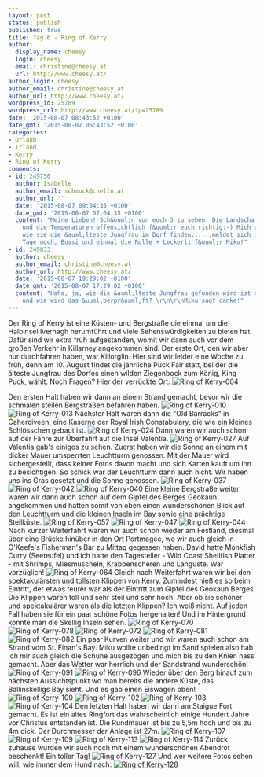 ```yaml
---
layout: post
status: publish
published: true
title: Tag 6 - Ring of Kerry
author:
  display_name: cheesy
  login: cheesy
  email: christine@cheesy.at
  url: http://www.cheesy.at/
author_login: cheesy
author_email: christine@cheesy.at
author_url: http://www.cheesy.at/
wordpress_id: 25789
wordpress_url: http://www.cheesy.at/?p=25789
date: '2015-08-07 08:43:52 +0100'
date_gmt: '2015-08-07 06:43:52 +0100'
categories:
- Urlaub
- Irland
- Kerry
- Ring of Kerry
comments:
- id: 249750
  author: Isabelle
  author_email: schmuck@chello.at
  author_url: ''
  date: '2015-08-07 09:04:35 +0100'
  date_gmt: '2015-08-07 07:04:35 +0100'
  content: "Meine Lieben! Sch&ouml;n von euch 3 zu sehen. Die Landschaft ist atemberaubend
    und die Temperaturen offensichtlich f&uuml;r euch richtig:-) Mich w&uuml;rde interessieren,
    wie sie die &auml;lteste Jungfrau im Dorf finden......meldet sich da jemand freiwillig?\r\nSch&ouml;nen
    Tage noch, Bussi und einmal die Rolle + Leckerli f&uuml;r Miku!"
- id: 249833
  author: cheesy
  author_email: christine@cheesy.at
  author_url: http://www.cheesy.at/
  date: '2015-08-07 19:29:02 +0100'
  date_gmt: '2015-08-07 17:29:02 +0100'
  content: "Haha, ja, wie die &auml;lteste Jungfrau gefunden wird ist eine gute Frage...
    und wie wird das &uuml;berpr&uuml;ft? \r\n\r\nMiku sagt danke!"
---
```

Der Ring of Kerry ist eine Küsten- und Bergstraße die einmal um die Halbinsel Ivernagh herumführt und viele Sehenswürdigkeiten zu bieten hat. Dafür sind wir extra früh aufgestanden, womit wir dann auch vor dem großen Verkehr in Killarney angekommen sind. Der erste Ort, den wir aber nur durchfahren haben, war Killorglin. Hier sind wir leider eine Woche zu früh, denn am 10. August findet die jährliche Puck Fair statt, bei der die älteste Jungfrau des Dorfes einen wilden Ziegenbock zum König, King Puck, wählt. Noch Fragen? Hier der verrückte Ort:
![Ring of Kerry-004](http://www.cheesy.at/wp-content/uploads/Ring-of-Kerry-004.jpg)
<!--more-->
Den ersten Halt haben wir dann an einem Strand gemacht, bevor wir die schmalen steilen Bergstraßen befahren haben.
![Ring of Kerry-010](http://www.cheesy.at/wp-content/uploads/Ring-of-Kerry-010.jpg)
 ![Ring of Kerry-013](http://www.cheesy.at/wp-content/uploads/Ring-of-Kerry-013.jpg)
Nächster Halt waren dann die "Old Barracks" in Caherciveen, eine Kaserne der Royal Irish Constabulary, die wie ein kleines Schlösschen gebaut ist.
![Ring of Kerry-024](http://www.cheesy.at/wp-content/uploads/Ring-of-Kerry-024.jpg)
Dann waren wir auch schon auf der Fähre zur Überfahrt auf die Insel Valentia.
![Ring of Kerry-027](http://www.cheesy.at/wp-content/uploads/Ring-of-Kerry-027.jpg)
Auf Valentia gab's einiges zu sehen. Zuerst haben wir die Sonne an einem mit dicker Mauer umsperrten Leuchtturm genossen. Mit der Mauer wird sichergestellt, dass keiner Fotos davon macht und sich Karten kauft um ihn zu besichtigen. So schick war der Leuchtturm dann auch nicht. Wir haben uns ins Gras gesetzt und die Sonne genossen.
![Ring of Kerry-037](http://www.cheesy.at/wp-content/uploads/Ring-of-Kerry-037.jpg)
 ![Ring of Kerry-042](http://www.cheesy.at/wp-content/uploads/Ring-of-Kerry-042.jpg)
 ![Ring of Kerry-040](http://www.cheesy.at/wp-content/uploads/Ring-of-Kerry-040.jpg)
Eine kleine Bergstraße weiter waren wir dann auch schon auf dem Gipfel des Berges Geokaun angekommen und hatten somit von oben einen wunderschönen Blick auf den Leuchtturm und die kleinen Inseln im Bay sowie eine prächtige Steilküste.
![Ring of Kerry-057](http://www.cheesy.at/wp-content/uploads/Ring-of-Kerry-057.jpg)
 ![Ring of Kerry-047](http://www.cheesy.at/wp-content/uploads/Ring-of-Kerry-047.jpg)
 ![Ring of Kerry-044](http://www.cheesy.at/wp-content/uploads/Ring-of-Kerry-044.jpg)
Nach kurzer Weiterfahrt waren wir auch schon wieder am Festland, diesmal über eine Brücke hinüber in den Ort Portmagee, wo wir auch gleich in O'Keefe's Fisherman's Bar zu Mittag gegessen haben. David hatte Monkfish Curry (Seeteufel) und ich hatte den Tagesteller - Wild Coast Shellfish Platter - mit Shrimps, Miesmuscheln, Krabbenscheren und Languste. War vorzüglich!
![Ring of Kerry-064](http://www.cheesy.at/wp-content/uploads/Ring-of-Kerry-064.jpg)
Gleich nach Weiterfahrt waren wir bei den spektakulärsten und tollsten Klippen von Kerry. Zumindest hieß es so beim Eintritt, der etwas teurer war als der Eintritt zum Gipfel des Geokaun Berges. Die Klippen waren toll und sehr steil und sehr hoch. Aber ob sie schöner und spektakulärer waren als die letzten Klippen? Ich weiß nicht. Auf jeden Fall haben sie für ein paar schöne Fotos hergehalten! Und im Hintergrund konnte man die Skellig Inseln sehen.
![Ring of Kerry-070](http://www.cheesy.at/wp-content/uploads/Ring-of-Kerry-070.jpg)
 ![Ring of Kerry-078](http://www.cheesy.at/wp-content/uploads/Ring-of-Kerry-078.jpg)
 ![Ring of Kerry-072](http://www.cheesy.at/wp-content/uploads/Ring-of-Kerry-072.jpg)
 ![Ring of Kerry-081](http://www.cheesy.at/wp-content/uploads/Ring-of-Kerry-081.jpg)
 ![Ring of Kerry-082](http://www.cheesy.at/wp-content/uploads/Ring-of-Kerry-082.jpg)
Ein paar Kurven weiter und wir waren auch schon am Strand vom St. Finan's Bay. Miku wollte unbedingt im Sand spielen also hab ich mir auch gleich die Schuhe ausgezogen und mich bis zu den Knien nass gemacht. Aber das Wetter war herrlich und der Sandstrand wunderschön!
![Ring of Kerry-091](http://www.cheesy.at/wp-content/uploads/Ring-of-Kerry-091.jpg)
 ![Ring of Kerry-096](http://www.cheesy.at/wp-content/uploads/Ring-of-Kerry-096.jpg)
Wieder über den Berg hinauf zum nächsten Aussichtspunkt wo man bereits die andere Küste, das Ballinskelligs Bay sieht. Und es gab einen Eiswagen oben!
![Ring of Kerry-100](http://www.cheesy.at/wp-content/uploads/Ring-of-Kerry-100.jpg)
 ![Ring of Kerry-102](http://www.cheesy.at/wp-content/uploads/Ring-of-Kerry-102.jpg)
 ![Ring of Kerry-103](http://www.cheesy.at/wp-content/uploads/Ring-of-Kerry-103.jpg)
 ![Ring of Kerry-104](http://www.cheesy.at/wp-content/uploads/Ring-of-Kerry-104.jpg)
Den letzten Halt haben wir dann am Staigue Fort gemacht. Es ist ein altes Ringfort das wahrscheinlich einige Hundert Jahre vor Christus entstanden ist. Die Rundmauer ist bis zu 5,5m hoch und bis zu 4m dick. Der Durchmesser der Anlage ist 27m.
![Ring of Kerry-107](http://www.cheesy.at/wp-content/uploads/Ring-of-Kerry-107.jpg)
 ![Ring of Kerry-109](http://www.cheesy.at/wp-content/uploads/Ring-of-Kerry-109.jpg)
 ![Ring of Kerry-113](http://www.cheesy.at/wp-content/uploads/Ring-of-Kerry-113.jpg)
 ![Ring of Kerry-114](http://www.cheesy.at/wp-content/uploads/Ring-of-Kerry-114.jpg)
Zurück zuhause wurden wir auch noch mit einem wunderschönen Abendrot beschenkt! Ein toller Tag!
![Ring of Kerry-127](http://www.cheesy.at/wp-content/uploads/Ring-of-Kerry-127.jpg)
Und wer weitere Fotos sehen will, wie immer dem Hund nach:
[![Ring of Kerry-128](http://www.cheesy.at/wp-content/uploads/Ring-of-Kerry-128.jpg)](http://www.cheesy.at/fotos/urlaub/irland-kerry/tag-6-ring-of-kerry/)
